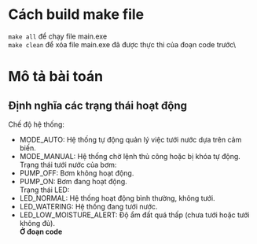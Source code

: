 #  Cách build make file
`make all` để chạy file main.exe\
`make clean` để xóa file main.exe đã được thực thi của đoạn code trước\
# Mô tả bài toán
## Định nghĩa các trạng thái hoạt động
Chế độ hệ thống:
-  MODE_AUTO: Hệ thống tự động quản lý việc tưới nước dựa trên cảm biến.
-  MODE_MANUAL: Hệ thống chờ lệnh thủ công hoặc bị khóa tự động.\
Trạng thái tưới nước của bơm:
-  PUMP_OFF: Bơm không hoạt động.
-  PUMP_ON: Bơm đang hoạt động.\
Trạng thái LED:
-  LED_NORMAL: Hệ thống hoạt động bình thường, không tưới.
-  LED_WATERING: Hệ thống đang tưới nước.
-  LED_LOW_MOISTURE_ALERT: Độ ẩm đất quá thấp (chưa tưới hoặc tưới không đủ).\
**Ở đoạn code**

